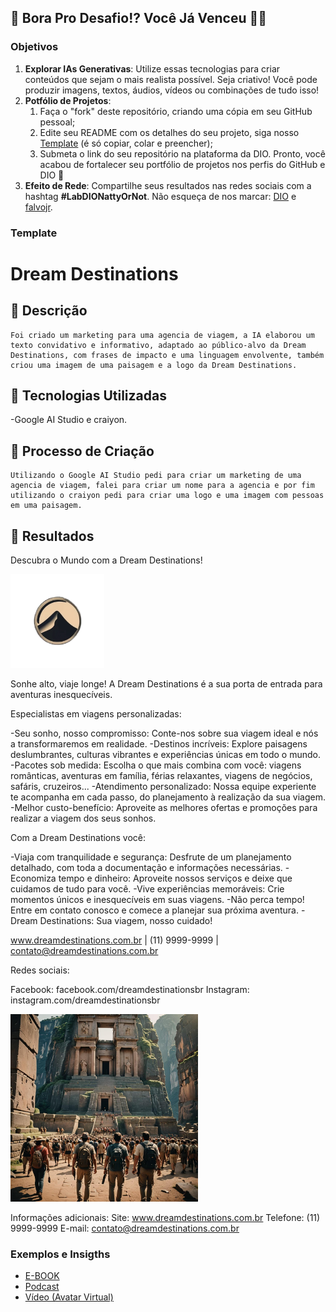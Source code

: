 ## 🎯 Bora Pro Desafio!? Você Já Venceu 💪🤓

### Objetivos

1. **Explorar IAs Generativas**: Utilize essas tecnologias para criar conteúdos que sejam o mais realista possível. Seja criativo! Você pode produzir imagens, textos, áudios, vídeos ou combinações de tudo isso!
1. **Potfólio de Projetos**:
    1. Faça o "fork" deste repositório, criando uma cópia em seu GitHub pessoal;
    2. Edite seu README com os detalhes do seu projeto, siga nosso [Template](#template) (é só copiar, colar e preencher);
    3. Submeta o link do seu repositório na plataforma da DIO. Pronto, você acabou de fortalecer seu portfólio de projetos nos perfis do GitHub e DIO 🚀
1. **Efeito de Rede**: Compartilhe seus resultados nas redes sociais com a hashtag **#LabDIONattyOrNot**. Não esqueça de nos marcar: [DIO](https://www.linkedin.com/school/dio-makethechange) e [falvojr](https://www.linkedin.com/in/falvojr).

### Template


# Dream Destinations

## 📒 Descrição
    Foi criado um marketing para uma agencia de viagem, a IA elaborou um texto convidativo e informativo, adaptado ao público-alvo da Dream Destinations, com frases de impacto e uma linguagem envolvente, também criou uma imagem de uma paisagem e a logo da Dream Destinations.

## 🤖 Tecnologias Utilizadas
-Google AI Studio e craiyon.

## 🧐 Processo de Criação

    Utilizando o Google AI Studio pedi para criar um marketing de uma agencia de viagem, falei para criar um nome para a agencia e por fim utilizando o craiyon pedi para criar uma logo e uma imagem com pessoas em uma paisagem.

## 🚀 Resultados

Descubra o Mundo com a Dream Destinations!

<img src="logo_Ia.png" alt="Logo Ia" width="150" height="150">

Sonhe alto, viaje longe! A Dream Destinations é a sua porta de entrada para aventuras inesquecíveis.

Especialistas em viagens personalizadas:

-Seu sonho, nosso compromisso: Conte-nos sobre sua viagem ideal e nós a transformaremos em realidade.
-Destinos incríveis: Explore paisagens deslumbrantes, culturas vibrantes e experiências únicas em todo o mundo.
-Pacotes sob medida: Escolha o que mais combina com você: viagens românticas, aventuras em família, férias relaxantes, viagens de negócios, safáris, cruzeiros...
-Atendimento personalizado: Nossa equipe experiente te acompanha em cada passo, do planejamento à realização da sua viagem.
-Melhor custo-benefício: Aproveite as melhores ofertas e promoções para realizar a viagem dos seus sonhos.

Com a Dream Destinations você:

-Viaja com tranquilidade e segurança: Desfrute de um planejamento detalhado, com toda a documentação e informações necessárias.
-Economiza tempo e dinheiro: Aproveite nossos serviços e deixe que cuidamos de tudo para você.
-Vive experiências memoráveis: Crie momentos únicos e inesquecíveis em suas viagens.
-Não perca tempo! Entre em contato conosco e comece a planejar sua próxima aventura.
-Dream Destinations: Sua viagem, nosso cuidado!

www.dreamdestinations.com.br | (11) 9999-9999 | contato@dreamdestinations.com.br

Redes sociais:

Facebook: facebook.com/dreamdestinationsbr
Instagram: instagram.com/dreamdestinationsbr

<img src="Ia_Image.jpg" alt="Imagem Ia" width="300" height="300">

Informações adicionais:
Site: www.dreamdestinations.com.br
Telefone: (11) 9999-9999
E-mail: contato@dreamdestinations.com.br


### Exemplos e Insigths

- [E-BOOK](/exemplos/E-BOOK.md)
- [Podcast](/exemplos/PODCAST.md)
- [Vídeo (Avatar Virtual)](/exemplos/VIDEO.md)

